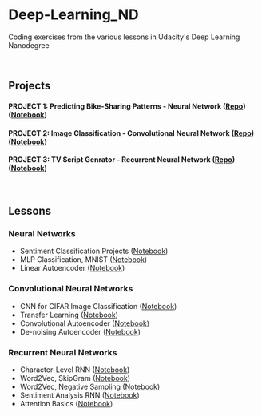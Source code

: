 # Deep-Learning_ND
Coding exercises from the various lessons in Udacity's Deep Learning Nanodegree

<br>

## Projects
#### **PROJECT 1: Predicting Bike-Sharing Patterns - Neural Network** ([Repo](https://github.com/Adham-M/Deep-Learning_ND/tree/main/Neural%20Networks/%23%20Predicting%20Bike-Sharing%20Patterns%20-%20NN%20Project)) ([Notebook](https://github.com/Adham-M/Deep-Learning_ND/blob/main/Neural%20Networks/%23%20Predicting%20Bike-Sharing%20Patterns%20-%20NN%20Project/Predicting_bike_sharing_data.ipynb)) 
#### **PROJECT 2: Image Classification - Convolutional Neural Network** ([Repo](https://github.com/Adham-M/Deep-Learning_ND/tree/main/Convolutional%20Neural%20Networks/%23%20CNN%20Project%20-%20landmark%20classifier)) ([Notebook](https://github.com/Adham-M/Deep-Learning_ND/blob/main/Convolutional%20Neural%20Networks/%23%20CNN%20Project%20-%20landmark%20classifier/landmark.ipynb)) 
#### **PROJECT 3: TV Script Genrator - Recurrent Neural Network** ([Repo](https://github.com/Adham-M/Deep-Learning_ND/tree/main/Recurrent%20Neural%20Networks/%23%20TV%20Script%20Genrator%20-%20RNN%20Project)) ([Notebook](https://github.com/Adham-M/Deep-Learning_ND/blob/main/Recurrent%20Neural%20Networks/%23%20TV%20Script%20Genrator%20-%20RNN%20Project/dlnd_tv_script_generation.ipynb)) 


<br>

## Lessons

### Neural Networks
* Sentiment Classification Projects ([Notebook](https://github.com/Adham-M/Deep-Learning_ND/blob/main/Neural%20Networks/Sentiment%20Classification%20Projects/Sentiment_Classification_Projects.ipynb)) 
* MLP Classification, MNIST ([Notebook](https://github.com/Adham-M/Deep-Learning_ND/blob/main/Neural%20Networks/MLP%20Classification%2C%20MNIST/mnist_mlp_exercise.ipynb)) 
* Linear Autoencoder ([Notebook](https://github.com/Adham-M/Deep-Learning_ND/blob/main/Neural%20Networks/Linear%20Autoencoder/Simple_Autoencoder_Exercise.ipynb)) 

### Convolutional Neural Networks
* CNN for CIFAR Image Classification ([Notebook](https://github.com/Adham-M/Deep-Learning_ND/blob/main/Convolutional%20Neural%20Networks/CNN%20for%20CIFAR%20Image%20Classification/cifar10_cnn_exercise.ipynb))
* Transfer Learning ([Notebook](https://github.com/Adham-M/Deep-Learning_ND/blob/main/Convolutional%20Neural%20Networks/Transfer%20Learning%2C%20on%20Flowers/Transfer_Learning_Exercise.ipynb))
* Convolutional Autoencoder ([Notebook](https://github.com/Adham-M/Deep-Learning_ND/blob/main/Convolutional%20Neural%20Networks/Convolutional%20Autoencoder/Convolutional_Autoencoder_Exercise.ipynb))
* De-noising Autoencoder ([Notebook](https://github.com/Adham-M/Deep-Learning_ND/blob/main/Convolutional%20Neural%20Networks/De-noising%20Autoencoder/Denoising_Autoencoder_Exercise.ipynb))

### Recurrent Neural Networks
* Character-Level RNN ([Notebook](https://github.com/Adham-M/Deep-Learning_ND/blob/main/Recurrent%20Neural%20Networks/Character-Level%20RNN/Character_Level_RNN_Exercise.ipynb))
* Word2Vec, SkipGram ([Notebook](https://github.com/Adham-M/Deep-Learning_ND/blob/main/Recurrent%20Neural%20Networks/Word2Vec/Skip_Grams_Exercise.ipynb))
* Word2Vec, Negative Sampling ([Notebook](https://github.com/Adham-M/Deep-Learning_ND/blob/main/Recurrent%20Neural%20Networks/Word2Vec/Negative_Sampling_Exercise.ipynb))
* Sentiment Analysis RNN ([Notebook](https://github.com/Adham-M/Deep-Learning_ND/blob/main/Recurrent%20Neural%20Networks/Sentiment%20Analysis%20RNN/Sentiment_RNN_Exercise.ipynb))
* Attention Basics ([Notebook](https://github.com/Adham-M/Deep-Learning_ND/blob/main/Recurrent%20Neural%20Networks/Attention%20Basics/Attention%20Basics.ipynb))
